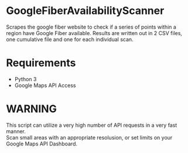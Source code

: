 # GoogleFiberAvailabilityScanner

Scrapes the google fiber website to check if a series of points within a region have Google Fiber available.
Results are written out in 2 CSV files, one cumulative file and one for each individual scan.  

# Requirements
 - Python 3
 - Google Maps API Access
 
# WARNING
This script can utilize a very high number of API requests in a very fast manner.  
Scan small areas with an appropriate resolusion, or set limits on your Google Maps API Dashboard. 
